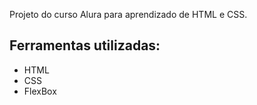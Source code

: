 Projeto do curso Alura para aprendizado de HTML e CSS.
<h2> Ferramentas utilizadas: </h2>
<ul>
  <li> HTML </li>
  <li> CSS </li>
  <li> FlexBox </li>
</ul>
